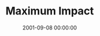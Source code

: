 ---
layout: series
series: "Maximum Impact"
permalink: "/maximum-impact/"
title: Maximum Impact
date: 2001-09-08 00:00:00
endDate: 1900-01-01 00:00:00
description: "Wherever you are in your life, God has a new level to which He want to take you. Join us as we ramp up for a life of maximum impact. "
src: "http://s3.amazonaws.com/crossroads-media/images/legacy/content/"
---
